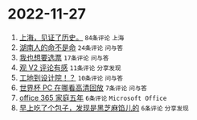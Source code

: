 # 2022-11-27

1. [上海，见证了历史。](https://www.v2ex.com/t/898212) `84条评论` `上海`
1. [湖南人的命不是命](https://www.v2ex.com/t/898209) `24条评论` `问与答`
1. [我也想要选票](https://www.v2ex.com/t/898218) `17条评论` `问与答`
1. [观 V2 评论有感](https://www.v2ex.com/t/898226) `11条评论` `分享发现`
1. [工地到设计院！？](https://www.v2ex.com/t/898204) `10条评论` `问与答`
1. [世界杯 PC 在哪看高清回放](https://www.v2ex.com/t/898230) `7条评论` `问与答`
1. [office 365 家庭五年](https://www.v2ex.com/t/898216) `6条评论` `Microsoft Office`
1. [早上吃了个包子，发现是黑芝麻馅儿的](https://www.v2ex.com/t/898214) `6条评论` `分享发现`
